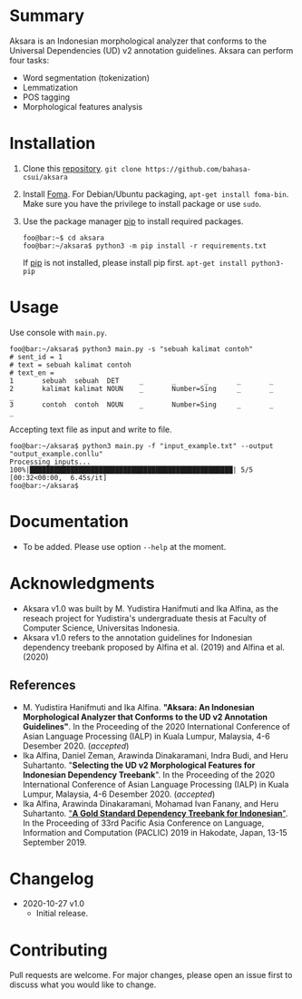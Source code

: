 # Summary

Aksara is an Indonesian morphological analyzer that conforms to the Universal Dependencies (UD) v2 annotation guidelines. Aksara can perform four tasks:
* Word segmentation (tokenization)
* Lemmatization
* POS tagging
* Morphological features analysis

# Installation

1. Clone this [repository](https://github.com/bahasa-csui/aksara). `git clone https://github.com/bahasa-csui/aksara`

1. Install [Foma](https://fomafst.github.io/). For Debian/Ubuntu packaging, `apt-get install foma-bin`. Make sure you have the privilege to install package or use `sudo`.

1. Use the package manager [pip](https://pip.pypa.io/en/stable/) to install required packages.

    ```console
    foo@bar:~$ cd aksara
    foo@bar:~/aksara$ python3 -m pip install -r requirements.txt
    ```

    If [pip](https://pip.pypa.io/en/stable/) is not installed, please install pip first. `apt-get install python3-pip`

# Usage

Use console with `main.py`.

```console
foo@bar:~/aksara$ python3 main.py -s "sebuah kalimat contoh"
# sent_id = 1
# text = sebuah kalimat contoh
# text_en =
1       sebuah  sebuah  DET     _       _       _       _       _
2       kalimat kalimat NOUN    _       Number=Sing     _       _       _
3       contoh  contoh  NOUN    _       Number=Sing     _       _       _
```

Accepting text file as input and write to file.

```console
foo@bar:~/aksara$ python3 main.py -f "input_example.txt" --output "output_example.conllu"
Processing inputs...
100%|██████████████████████████████████████████████████| 5/5 [00:32<00:00,  6.45s/it]
foo@bar:~/aksara$
```

# Documentation

* To be added. Please use option `--help` at the moment.

# Acknowledgments

* Aksara v1.0 was built by M. Yudistira Hanifmuti and Ika Alfina, as the reseach project for Yudistira's undergraduate thesis at Faculty of Computer Science, Universitas Indonesia.
* Aksara v1.0 refers to the annotation guidelines for Indonesian dependency treebank proposed by Alfina et al. (2019) and Alfina et al. (2020)

## References
* M. Yudistira Hanifmuti and Ika Alfina. **"Aksara: An Indonesian Morphological Analyzer that Conforms to the UD v2 Annotation Guidelines"**. In the Proceeding of the 2020 International Conference of Asian Language Processing (IALP)  in Kuala Lumpur, Malaysia, 4-6 Desember 2020. (_accepted_)
* Ika Alfina, Daniel Zeman, Arawinda Dinakaramani, Indra Budi, and Heru Suhartanto. "**Selecting the UD v2 Morphological Features for Indonesian Dependency Treebank**". In the Proceeding of the 2020 International Conference of Asian Language Processing (IALP)  in Kuala Lumpur, Malaysia, 4-6 Desember 2020. (_accepted_)
* Ika Alfina, Arawinda Dinakaramani, Mohamad Ivan Fanany, and Heru Suhartanto. ["**A Gold Standard Dependency Treebank for Indonesian**"](https://waseda.repo.nii.ac.jp/?action=repository_action_common_download&item_id=48059&item_no=1&attribute_id=101&file_no=1). In the Proceeding of 33rd Pacific Asia Conference on Language, Information and Computation (PACLIC) 2019 in Hakodate, Japan, 13-15 September 2019. 


# Changelog

* 2020-10-27 v1.0
  * Initial release.

# Contributing

Pull requests are welcome. For major changes, please open an issue first to discuss what you would like to change.
